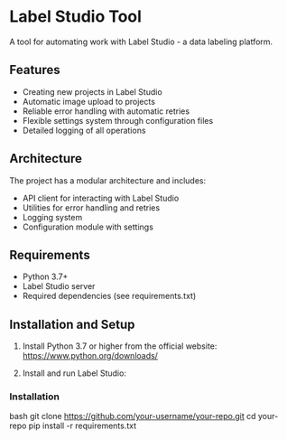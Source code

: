 # Label Studio Tool

A tool for automating work with Label Studio - a data labeling platform.

## Features

- Creating new projects in Label Studio
- Automatic image upload to projects
- Reliable error handling with automatic retries
- Flexible settings system through configuration files
- Detailed logging of all operations

## Architecture

The project has a modular architecture and includes:

- API client for interacting with Label Studio
- Utilities for error handling and retries
- Logging system
- Configuration module with settings

## Requirements

- Python 3.7+
- Label Studio server
- Required dependencies (see requirements.txt)

## Installation and Setup

1. Install Python 3.7 or higher from the official website: https://www.python.org/downloads/

2. Install and run Label Studio:

### Installation
bash
git clone https://github.com/your-username/your-repo.git
cd your-repo
pip install -r requirements.txt


